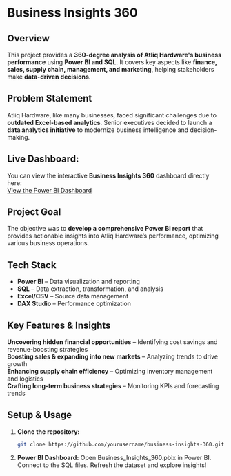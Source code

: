 # **Business Insights 360**  

## **Overview**    

This project provides a **360-degree analysis of Atliq Hardware's business performance** using **Power BI and SQL**. It covers key aspects like **finance, sales, supply chain, management, and marketing**, helping stakeholders make **data-driven decisions**.   

## **Problem Statement**  
Atliq Hardware, like many businesses, faced significant challenges due to **outdated Excel-based analytics**. Senior executives decided to launch a **data analytics initiative** to modernize business intelligence and decision-making. 

## **Live Dashboard:**  
You can view the interactive **Business Insights 360** dashboard directly here:  
[View the Power BI Dashboard](https://app.powerbi.com/view?r=eyJrIjoiNWFjNjc3ZTktOWNlMy00OTY0LWIzNGQtNmUzM2IxMjAzNzJiIiwidCI6ImM2ZTU0OWIzLTVmNDUtNDAzMi1hYWU5LWQ0MjQ0ZGM1YjJjNCJ9)

## **Project Goal**  
The objective was to **develop a comprehensive Power BI report** that provides actionable insights into Atliq Hardware’s performance, optimizing various business operations.  

## **Tech Stack**  
- **Power BI** – Data visualization and reporting  
- **SQL** – Data extraction, transformation, and analysis  
- **Excel/CSV** – Source data management  
- **DAX Studio** – Performance optimization  

## **Key Features & Insights**    
**Uncovering hidden financial opportunities** – Identifying cost savings and revenue-boosting strategies  
**Boosting sales & expanding into new markets** – Analyzing trends to drive growth  
**Enhancing supply chain efficiency** – Optimizing inventory management and logistics  
**Crafting long-term business strategies** – Monitoring KPIs and forecasting trends  

## **Setup & Usage**  
1. **Clone the repository:**  
   ```bash
   git clone https://github.com/yourusername/business-insights-360.git
2. **Power BI Dashboard:**
Open Business_Insights_360.pbix in Power BI.
Connect to the SQL files.
Refresh the dataset and explore insights!

